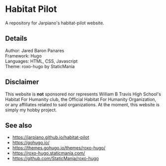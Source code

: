 # Habitat Pilot

A repository for Jarpiano's habitat-pilot website.

## Details

Author: Jared Baron Panares  
Framework: Hugo  
Languages: HTML, CSS, Javascript  
Theme: roxo-hugo by StaticMania

## Disclaimer

This website is **not** sponsored nor represents William B Travis High School's Habitat For Humanity club, the Official Habitat For Humanity Organization, or any affiliates related to said organizations. At the moment, this website is simply my hobby project.

## See also

* https://jarpiano.github.io/habitat-pilot
* https://gohugo.io/
* https://themes.gohugo.io/themes/roxo-hugo/
* https://roxo-hugo.staticmania.com/
* https://github.com/StaticMania/roxo-hugo
